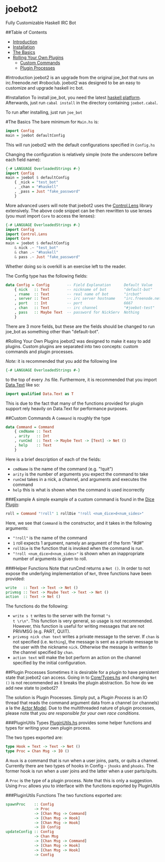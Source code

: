 joebot2
=======

Fully Customizable Haskell IRC Bot

##Table of Contents
+ [Introduction](https://github.com/joeschmo/joebot2#introduction)
+ [Installation](https://github.com/joeschmo/joebot2#installation)
+ [The Basics](https://github.com/joeschmo/joebot2#the-basics)
+ [Rolling Your Own Plugins](https://github.com/joeschmo/joebot2#rolling-your-own-plugins)
    + [Custom Commands](https://github.com/joeschmo/joebot2#custom-commands)
    + [Plugin Processes](https://github.com/joeschmo/joebot2#plugin-processes)

#Introduction
joebot2 is an upgrade from the original joe\_bot that runs on irc.freenode.net #roboclub.
joebot2 was designed to be an easy to customize and upgrade haskell irc bot.

#Installation
To install joe\_bot, you need the latest [haskell platform](http://www.haskell.org).
Afterwards, just run <code>cabal install</code> in the directory containing
<code>joebot.cabal</code>.

To run after installing, just run <code>joe\_bot</code>

#The Basics
The bare minimum for <code>Main.hs</code> is:
```haskell
import Config
main = joebot defaultConfig
```
This will run joebot2 with the default configurations specified in <code>Config.hs</code>

Changing the configuration is relatively simple (note the underscore before each field name):
```haskell
{-# LANGUAGE OverloadedStrings #-}
import Config
main = joebot $ defaultConfig
    { _nick = "test_bot"
    , _chan = "#haskell"
    , _pass = Just "fake_password"
    }
```

More advanced users will note that joebot2 uses the 
[Control.Lens](https://github.com/ekmett/lens#lens-lenses-folds-and-traversals)
library extensively. The above code snippet can be then rewritten to use lenses
(you must import <code>Core</code> to access the lenses):
```haskell
{-# LANGUAGE OverloadedStrings #-}
import Config
import Control.Lens
import Core
main = joebot $ defaultConfig 
    & nick .~ "test_bot"
    & chan .~ "#haskell"
    & pass .~ Just "fake_password"
```
Whether doing so is overkill is an exercise left to the reader.

The Config type has the following fields:
```haskell
data Config = Config        -- Field Explanation      Default Value
    { nick   :: Text        -- nickname of bot        "default-bot"
    , rname  :: Text        -- real name of bot       "ircbot" 
    , server :: Text        -- irc server hostname    "irc.freenode.net"
    , port   :: Int         -- port                   6667
    , chan   :: Text        -- irc channel            "#joebot-test"
    , pass   :: Maybe Text  -- password for NickServ  Nothing
    }
```
There are 3 more fields, but these are the fields should be
changed to run joe\_bot as something other than "default-bot".

#Rolling Your Own Plugins
joebot2 was designed to make it easy to add plugins. Custom plugins are separated into
two concepts: custom commands and plugin processes.

*Note:* it is recommended that you add the following line
```haskell
{-# LANGUAGE OverloadedStrings #-}
```
to the top of every .hs file. Furthermore, it is recommended that you
import [Data.Text](http://hackage.haskell.org/packages/archive/text/0.11.3.1/doc/html/Data-Text.html) 
like so:
```haskell
import qualified Data.Text as T
```
This is due to the fact that many of the functions provided for plugin support
rely heavily on Data.Text for performance purposes.

##Custom Commands
A <code>Command</code> is roughly the type
```haskell
data Command = Command
    { cmdName :: Text
    , arity   :: Int
    , runCmd  :: Text -> Maybe Text -> [Text] -> Net ()
    , help    :: Text
    }
```
Here is a brief description of each of the fields:
- <code>cmdName</code> is the name of the command (e.g. "!quit")
- <code>arity</code> is the number of arguments you expect the command to take
- <code>runCmd</code> takes in a nick, a channel, and arguments and executes the command
- <code>help</code> this is what is shown when the command is used incorrectly

###Example
A simple example of a custom command is found in the 
[Dice Plugin](https://github.com/joeschmo/joebot2/blob/master/src/Dice/Base.hs):
```haskell
roll = Command "!roll" 1 rollDie "!roll <num_dice>d<num_sides>"
```
Here, we see that <code>Command</code> is the constructor, and it takes in the
following arguments:
- <code>"!roll"</code> is the name of the command
- <code>1</code> roll expects 1 argument, namely an argument of the form "#d#"
- <code>rollDie</code> is the function that is invoked when the command is run.
- <code>"!roll <num_dice>d<num_sides>"</code> is shown when an inappropriate number of arguments
is given to roll.

###Helper Functions
Note that runCmd returns a <code>Net ()</code>. In order to not expose the underlying
implementation of <code>Net</code>, three functions have been provided:
```haskell
write   :: Text -> Text -> Net ()
privmsg :: Text -> Maybe Text -> Text -> Net ()
action  :: Text -> Net ()
```
The functions do the following:
- <code>write s t</code> writes to the server with the format <code>"s t \r\n"</code>. This
function is very general, so usage is not recommended. However, this function is useful for writing
messages that are not PRIVMSG (e.g. PART, QUIT).
- <code>privmsg nick chan text</code> writes a private message to the server. If <code>chan</code> is not specified
(i.e. <code>Nothing</code>), the message is sent as a private message to the user with the nickname 
<code>nick</code>. Otherwise the message is written to the channel specified by <code>chan</code>.
- <code>action text</code> will make the bot perform an action on the channel specified by the initial
configuration.

##Plugin Processes
Sometimes it is desirable for a plugin to have persistent state that joebot2 can access.
Going in to [Core/Types.hs](https://github.com/joeschmo/joebot2/blob/master/src/Core/Types.hs)
and changing <code>Net ()</code> is not recommended as it breaks the plugin
abstraction. So how do we add new state to joebot2?

The solution is Plugin Processes. Simply put, a *Plugin Process* is an IO thread that reads the command
argument data from a channel (or channels) a la the
[Actor Model](http://en.wikipedia.org/wiki/Actor_model).
Due to the multithreaded nature of plugin processes, please note that
*you are responsible for your own race conditions*.

###PluginUtils Types
[PluginUtils.hs](https://github.com/joeschmo/joebot2/blob/master/src/PluginUtils.hs)
provides some helper functions and types for writing your own plugin process.

The two types exported are:
```haskell
type Hook = Text -> Text -> Net ()
type Proc = Chan Msg -> IO ()
```
A <code>Hook</code> is a command that is run when a user joins, parts, or quits a channel. Currently
there are two types of hooks in Config - <code>jhooks</code> and <code>phooks</code>. The former hook is
run when a user joins and the latter when a user parts/quits.

A <code>Proc</code> is the type of a plugin process. Note that this is only a suggestion. Using
<code>Proc</code> allows you to interface with the functions exported by PluginUtils

###PluginUtils Functions
The two functions exported are:
```haskell
spawnProc    :: Config 
             -> Proc 
             -> [Chan Msg -> Command] 
             -> [Chan Msg -> Hook] 
             -> [Chan Msg -> Hook] 
             -> IO Config
updateConfig :: Config 
             -> Chan Msg
             -> [Chan Msg -> Command] 
             -> [Chan Msg -> Hook] 
             -> [Chan Msg -> Hook] 
             -> Config
```
